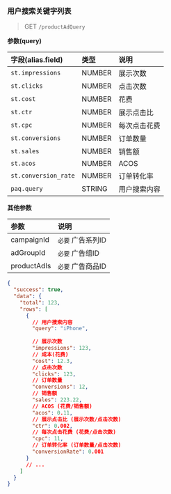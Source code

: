 ### 用户搜索关键字列表
>GET     `/productAdQuery`

**参数(query)**

| 字段(alias.field)     | 类型    | 说明         |
|:---------------------|:-------|:------------|
| `st.impressions`     | NUMBER | 展示次数     |
| `st.clicks`          | NUMBER | 点击次数     |
| `st.cost`            | NUMBER | 花费         |
| `st.ctr`             | NUMBER | 展示点击比   |
| `st.cpc`             | NUMBER | 每次点击花费  |
| `st.conversions`     | NUMBER | 订单数量     |
| `st.sales`           | NUMBER | 销售额       |
| `st.acos`            | NUMBER | ACOS        |
| `st.conversion_rate` | NUMBER | 订单转化率   |
| `paq.query`          | STRING | 用户搜索内容  |

**其他参数**

| 参数         | 说明              |
|:------------|:-----------------|
| campaignId  | `必要` 广告系列ID  |
| adGroupId   | `必要` 广告组ID   |
| productAdIs | `必要` 广告商品ID   |

```json
{
  "success": true,
  "data": {
    "total": 123,
    "rows": [
      {
        // 用户搜索内容
        "query": "iPhone",
        
        // 展示次数
        "impressions": 123,
        // 成本(花费)
        "cost": 12.3,
        // 点击次数
        "clicks": 123,
        // 订单数量
        "conversions": 12,
        // 销售额
        "sales": 223.22,
        // ACOS (花费/销售额)
        "acos": 0.11,
        // 展示点击比 (展示次数/点击次数)
        "ctr": 0.002,
        // 每次点击花费 (花费/点击次数)
        "cpc": 11,
        // 订单转化率 (订单数量/点击次数)
        "conversionRate": 0.001
      }
      // ...
    ]
  }
}

```

